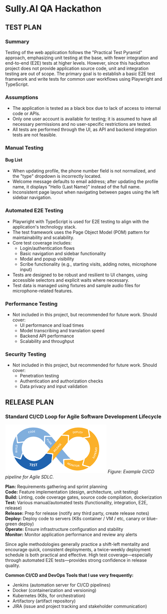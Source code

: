 # Sully.AI QA Hackathon

## TEST PLAN

### Summary
Testing of the web application follows the "Practical Test Pyramid" approach, emphasizing unit testing at the base, with fewer integration and end-to-end (E2E) tests at higher levels. However, since this hackathon project does not provide application source code, unit and integration testing are out of scope. The primary goal is to establish a basic E2E test framework and write tests for common user workflows using Playwright and TypeScript.

### Assumptions
- The application is tested as a black box due to lack of access to internal code or APIs.
- Only one user account is available for testing; it is assumed to have all necessary permissions and no user-specific restrictions are tested.
- All tests are performed through the UI, as API and backend integration tests are not feasible.

### Manual Testing
#### Bug List
- When updating profile, the phone number field is not normalized, and the "type" dropdown is incorrectly located.
- Welcome message defaults to email address; after updating the profile name, it displays "Hello {Last Name}" instead of the full name.
- Inconsistent page layout when navigating between pages using the left sidebar navigation.

### Automated E2E Testing
- Playwright with TypeScript is used for E2E testing to align with the application's technology stack.
- The test framework uses the Page Object Model (POM) pattern for maintainability and scalability.
- Core test coverage includes:
  - Login/authentication flows
  - Basic navigation and sidebar functionality
  - Modal and popup visibility
  - Scribe functionality (e.g., starting visits, adding notes, microphone input)
- Tests are designed to be robust and resilient to UI changes, using accessible selectors and explicit waits where necessary.
- Test data is managed using fixtures and sample audio files for microphone-related features.

### Performance Testing
- Not included in this project, but recommended for future work. Should cover:
  - UI performance and load times
  - Model transcribing and translation speed
  - Backend API performance
  - Scalability and throughput

### Security Testing
- Not included in this project, but recommended for future work. Should cover:
  - Penetration testing
  - Authentication and authorization checks
  - Data privacy and input validation

## RELEASE PLAN

### Standard CI/CD Loop for Agile Software Development Lifecycle

![CI/CD Diagram](./cicd.png)
*Figure: Example CI/CD pipeline for Agile SDLC.*

**Plan:** Requirements gathering and sprint planning  
**Code:** Feature implementation (design, architecture, unit testing)  
**Build:** Linting, code coverage gates, source code compilation, dockerization  
**Test:** Various manual/automated tests (functionality, integration, E2E, release)  
**Release:** Prep for release (notify any third party, create release notes)  
**Deploy:** Deploy code to servers (K8s container / VM / etc, canary or blue-green deploy)  
**Operate:** Ensure infrastructure configuration and stability  
**Monitor:** Monitor application performance and review any alerts

Since agile methodologies generally practice a shift-left mentality and encourage quick, consistent deployments, a twice-weekly deployment schedule is both practical and effective. High test coverage—especially through automated E2E tests—provides strong confidence in release quality.

**Common CI/CD and DevOps Tools that I use very frequently:**
- Jenkins (automation server for CI/CD pipelines)
- Docker (containerization and versioning)
- Kubernetes (K8s, for orchestration)
- Artifactory (artifact repository)
- JIRA (issue and project tracking and stakeholder communication)
